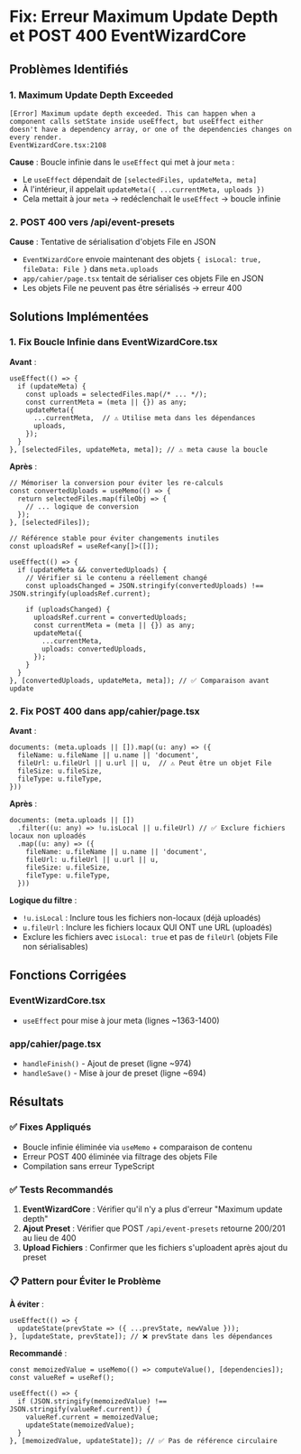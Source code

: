 # Fix: Erreur Maximum Update Depth et POST 400 EventWizardCore

## Problèmes Identifiés

### 1. Maximum Update Depth Exceeded
```
[Error] Maximum update depth exceeded. This can happen when a component calls setState inside useEffect, but useEffect either doesn't have a dependency array, or one of the dependencies changes on every render.
EventWizardCore.tsx:2108
```

**Cause** : Boucle infinie dans le `useEffect` qui met à jour `meta` :
- Le `useEffect` dépendait de `[selectedFiles, updateMeta, meta]`
- À l'intérieur, il appelait `updateMeta({ ...currentMeta, uploads })`
- Cela mettait à jour `meta` → redéclenchait le `useEffect` → boucle infinie

### 2. POST 400 vers /api/event-presets

**Cause** : Tentative de sérialisation d'objets File en JSON
- `EventWizardCore` envoie maintenant des objets `{ isLocal: true, fileData: File }` dans `meta.uploads`
- `app/cahier/page.tsx` tentait de sérialiser ces objets File en JSON
- Les objets File ne peuvent pas être sérialisés → erreur 400

## Solutions Implémentées

### 1. Fix Boucle Infinie dans EventWizardCore.tsx

**Avant** :
```tsx
useEffect(() => {
  if (updateMeta) {
    const uploads = selectedFiles.map(/* ... */);
    const currentMeta = (meta || {}) as any;
    updateMeta({
      ...currentMeta,  // ⚠️ Utilise meta dans les dépendances
      uploads,
    });
  }
}, [selectedFiles, updateMeta, meta]); // ⚠️ meta cause la boucle
```

**Après** :
```tsx
// Mémoriser la conversion pour éviter les re-calculs
const convertedUploads = useMemo(() => {
  return selectedFiles.map(fileObj => {
    // ... logique de conversion
  });
}, [selectedFiles]);

// Référence stable pour éviter changements inutiles
const uploadsRef = useRef<any[]>([]);

useEffect(() => {
  if (updateMeta && convertedUploads) {
    // Vérifier si le contenu a réellement changé
    const uploadsChanged = JSON.stringify(convertedUploads) !== JSON.stringify(uploadsRef.current);
    
    if (uploadsChanged) {
      uploadsRef.current = convertedUploads;
      const currentMeta = (meta || {}) as any;
      updateMeta({
        ...currentMeta,
        uploads: convertedUploads,
      });
    }
  }
}, [convertedUploads, updateMeta, meta]); // ✅ Comparaison avant update
```

### 2. Fix POST 400 dans app/cahier/page.tsx

**Avant** :
```tsx
documents: (meta.uploads || []).map((u: any) => ({
  fileName: u.fileName || u.name || 'document',
  fileUrl: u.fileUrl || u.url || u,  // ⚠️ Peut être un objet File
  fileSize: u.fileSize,
  fileType: u.fileType,
}))
```

**Après** :
```tsx
documents: (meta.uploads || [])
  .filter((u: any) => !u.isLocal || u.fileUrl) // ✅ Exclure fichiers locaux non uploadés
  .map((u: any) => ({
    fileName: u.fileName || u.name || 'document',
    fileUrl: u.fileUrl || u.url || u,
    fileSize: u.fileSize,
    fileType: u.fileType,
  }))
```

**Logique du filtre** :
- `!u.isLocal` : Inclure tous les fichiers non-locaux (déjà uploadés)
- `u.fileUrl` : Inclure les fichiers locaux QUI ONT une URL (uploadés)
- Exclure les fichiers avec `isLocal: true` et pas de `fileUrl` (objets File non sérialisables)

## Fonctions Corrigées

### EventWizardCore.tsx
- `useEffect` pour mise à jour meta (lignes ~1363-1400)

### app/cahier/page.tsx
- `handleFinish()` - Ajout de preset (ligne ~974)
- `handleSave()` - Mise à jour de preset (ligne ~694)

## Résultats

### ✅ Fixes Appliqués
- Boucle infinie éliminée via `useMemo` + comparaison de contenu
- Erreur POST 400 éliminée via filtrage des objets File
- Compilation sans erreur TypeScript

### ✅ Tests Recommandés
1. **EventWizardCore** : Vérifier qu'il n'y a plus d'erreur "Maximum update depth"
2. **Ajout Preset** : Vérifier que POST `/api/event-presets` retourne 200/201 au lieu de 400
3. **Upload Fichiers** : Confirmer que les fichiers s'uploadent après ajout du preset

### 📋 Pattern pour Éviter le Problème

**À éviter** :
```tsx
useEffect(() => {
  updateState(prevState => ({ ...prevState, newValue }));
}, [updateState, prevState]); // ❌ prevState dans les dépendances
```

**Recommandé** :
```tsx
const memoizedValue = useMemo(() => computeValue(), [dependencies]);
const valueRef = useRef();

useEffect(() => {
  if (JSON.stringify(memoizedValue) !== JSON.stringify(valueRef.current)) {
    valueRef.current = memoizedValue;
    updateState(memoizedValue);
  }
}, [memoizedValue, updateState]); // ✅ Pas de référence circulaire
```
